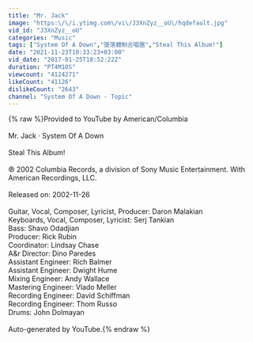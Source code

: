 ```yaml
---
title: "Mr. Jack"
image: "https:\/\/i.ytimg.com\/vi\/J3XnZyz__oU\/hqdefault.jpg"
vid_id: "J3XnZyz__oU"
categories: "Music"
tags: ["System Of A Down","墮落體制合唱團","Steal This Album!"]
date: "2021-11-23T10:33:23+03:00"
vid_date: "2017-01-25T18:52:22Z"
duration: "PT4M10S"
viewcount: "4124271"
likeCount: "41126"
dislikeCount: "2643"
channel: "System Of A Down - Topic"
---
```

{% raw %}Provided to YouTube by American/Columbia<br /><br />Mr. Jack · System Of A Down<br /><br />Steal This Album!<br /><br />℗ 2002 Columbia Records, a division of Sony Music Entertainment. With American Recordings, LLC.<br /><br />Released on: 2002-11-26<br /><br />Guitar, Vocal, Composer, Lyricist, Producer: Daron Malakian<br />Keyboards, Vocal, Composer, Lyricist: Serj Tankian<br />Bass: Shavo Odadjian<br />Producer: Rick Rubin<br />Coordinator: Lindsay Chase<br />A&amp;r  Director: Dino Paredes<br />Assistant  Engineer: Rich Balmer<br />Assistant  Engineer: Dwight Hume<br />Mixing  Engineer: Andy Wallace<br />Mastering  Engineer: Vlado Meller<br />Recording  Engineer: David Schiffman<br />Recording  Engineer: Thom Russo<br />Drums: John Dolmayan<br /><br />Auto-generated by YouTube.{% endraw %}
